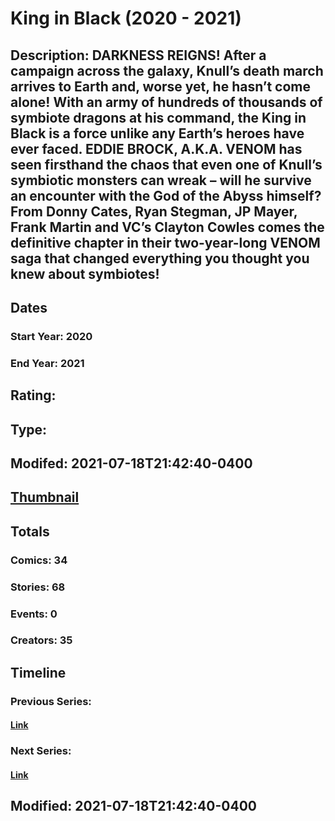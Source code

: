 # King in Black (2020 - 2021)
## Description: DARKNESS REIGNS! After a campaign across the galaxy, Knull’s death march arrives to Earth and, worse yet, he hasn’t come alone! With an army of hundreds of thousands of symbiote dragons at his command, the King in Black is a force unlike any Earth’s heroes have ever faced. EDDIE BROCK, A.K.A. VENOM has seen firsthand the chaos that even one of Knull’s symbiotic monsters can wreak – will he survive an encounter with the God of the Abyss himself? From Donny Cates, Ryan Stegman, JP Mayer, Frank Martin and VC’s Clayton Cowles comes the definitive chapter in their two-year-long VENOM saga that changed everything you thought you knew about symbiotes! 
## Dates
### Start Year: 2020
### End Year: 2021
## Rating: 
## Type: 
## Modifed: 2021-07-18T21:42:40-0400
## [Thumbnail](http://i.annihil.us/u/prod/marvel/i/mg/3/70/602d68f862e10.jpg)
## Totals
### Comics: 34
### Stories: 68
### Events: 0
### Creators: 35
## Timeline
### Previous Series: 
#### [Link]()
### Next Series: 
#### [Link]()
## Modified: 2021-07-18T21:42:40-0400